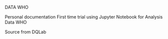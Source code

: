 DATA WHO 

Personal documentation 
First time trial using Jupyter Notebook for Analysis Data WHO 

Source from DQLab
